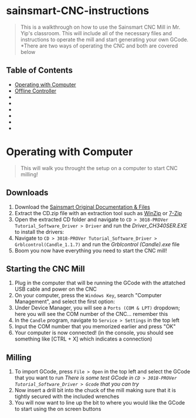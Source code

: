 # sainsmart-CNC-instructions
> This is a walkthrough on how to use the Sainsmart CNC Mill in Mr. Yip's classroom. This will include all of the necessary files and instructions to operate the mill and start generating your own GCode.
*There are two ways of operating the CNC and both are covered below
## Table of Contents
* [Operating with Computer](#operating-with-computer)
* [Offline Controller](#offline-controller)
* [](#)
* [](#)
* [](#)
* [](#)
* [](#)
* [](#)

# Operating with Computer
> This will walk you throught the setup on a computer to start CNC milling!
## Downloads
1. Download the [Sainsmart Original Documentation & Files](https://docs.sainsmart.com/article/7c20d7zaw3-how-to-install-candle-grblcontrol-for-windows)
2. Extract the CD.zip file with an extraction tool such as [WinZip](https://www.winzip.com/win/en/) or [7-Zip](https://www.7-zip.org/)
3. Open the extracted CD folder and navigate to `CD > 3018-PROVer Tutorial_Software_Driver > Driver` and run the *Driver_CH340SER.EXE* to install the drivers:
4. Navigate to `CD > 3018-PROVer Tutorial_Software_Driver > Grblcontrol(Candle_1.1.7)` and run the *Grblcontrol (Candle).exe* file
5. Boom you now have everything you need to start the CNC mill!

## Starting the CNC Mill
1. Plug in the computer that will be running the GCode with the attatched USB cable and power on the CNC
2. On your computer, press the `Windows Key`, search "Computer Management", and select the first option: 
3. Under Device Manager, you will see a `Ports (COM & LPT)` dropdown; here you will see the COM number of the CNC... remember this
4. In the `Candle` program, navigate to `Service > Settings` in the top left
5. Input the COM number that you memorized earlier and press "OK"
6. Your computer is now connected! (in the console, you should see something like [CTRL + X] which indicates a connection)

## Milling
1. To import GCode, press `File > Open` in the top left and select the GCode that you want to run
*There is some test GCode in `CD > 3018-PROVer Tutorial_Software_Driver > Gcode` that you can try*
2. Now insert a drill bit into the chuck of the mill making sure that it is tightly secured with the included wrenches
3. You will now want to line up the bit to where you would like the GCode to start using the on screen buttons

